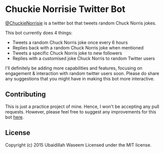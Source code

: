 # Chuckie Norrisie Twitter Bot
[@ChuckieNorrisie](https://twitter.com/ChuckieNorrisie) is a twitter bot that tweets random Chuck Norris jokes.

This bot currently does 4 things:
* Tweets a random Chuck Norris joke once every 6 hours
* Replies back with a random Chuck Norris joke when mentioned
* Tweets a specific Chuck Norris joke to new followers
* Replies with a customised joke Chuck Norris to random Twitter users

I'll definitely be adding more capabilities and features, focusing on engagement & interaction with random twitter users soon. Please do share any suggestions that you might have in making this bot more interactive.

## Contributing
This is just a practice project of mine. Hence, I won't be accepting any pull requests. However, please feel free to suggest any improvements for this bot [here](https://github.com/uwaseem/ChuckieNorrisieTwitterBot/issues).

## License
Copyright (c) 2015 Ubaidillah Waseem
Licensed under the MIT license.